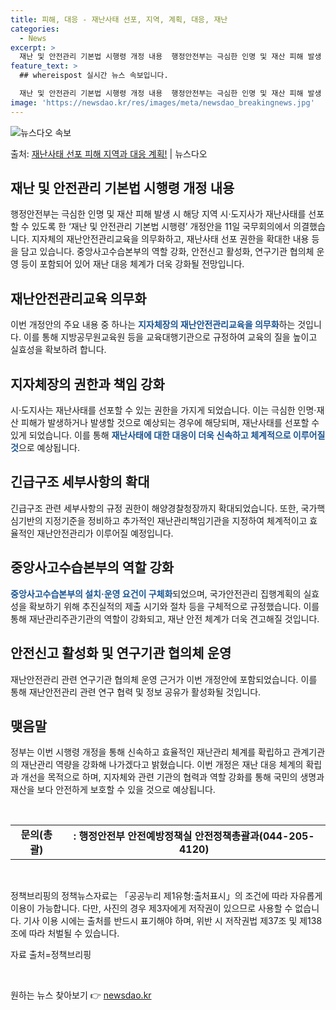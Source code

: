 ```yaml
---
title: 피해, 대응 - 재난사태 선포, 지역, 계획, 대응, 재난
categories:
  - News
excerpt: >
  재난 및 안전관리 기본법 시행령 개정 내용  행정안전부는 극심한 인명 및 재산 피해 발생 시 해당 지역 시·…
feature_text: >
  ## whereispost 실시간 뉴스 속보입니다.

  재난 및 안전관리 기본법 시행령 개정 내용  행정안전부는 극심한 인명 및 재산 피해 발생 시 해당 지역 시·…
image: 'https://newsdao.kr/res/images/meta/newsdao_breakingnews.jpg'
---
```


![뉴스다오 속보](https://newsdao.kr/res/images/meta/newsdao_breakingnews.jpg)

<p>출처: <a href="https://newsdao.kr/4164" rel="dofollow">재난사태 선포 피해 지역과 대응 계획!</a> | 뉴스다오</p>

<h2 data-ke-size="size26">재난 및 안전관리 기본법 시행령 개정 내용</h2>
<p data-ke-size="size16">행정안전부는 극심한 인명 및 재산 피해 발생 시 해당 지역 시·도지사가 재난사태를 선포할 수 있도록 한 ‘재난 및 안전관리 기본법 시행령’ 개정안을 11일 국무회의에서 의결했습니다. 지자체의 재난안전관리교육을 의무화하고, 재난사태 선포 권한을 확대한 내용 등을 담고 있습니다. 중앙사고수습본부의 역할 강화, 안전신고 활성화, 연구기관 협의체 운영 등이 포함되어 있어 재난 대응 체계가 더욱 강화될 전망입니다.</p>

<h2 data-ke-size="size26">재난안전관리교육 의무화</h2>
<p data-ke-size="size16">이번 개정안의 주요 내용 중 하나는 <b><span style="color: #1a5490;">지자체장의 재난안전관리교육을 의무화</span></b>하는 것입니다. 이를 통해 지방공무원교육원 등을 교육대행기관으로 규정하여 교육의 질을 높이고 실효성을 확보하려 합니다.</p>

<h2 data-ke-size="size26">지자체장의 권한과 책임 강화</h2>
<p data-ke-size="size16">시·도지사는 재난사태를 선포할 수 있는 권한을 가지게 되었습니다. 이는 극심한 인명·재산 피해가 발생하거나 발생할 것으로 예상되는 경우에 해당되며, 재난사태를 선포할 수 있게 되었습니다. 이를 통해 <b><span style="color: #1a5490;">재난사태에 대한 대응이 더욱 신속하고 체계적으로 이루어질 것</span></b>으로 예상됩니다.</p>

<h2 data-ke-size="size26">긴급구조 세부사항의 확대</h2>
<p data-ke-size="size16">긴급구조 관련 세부사항의 규정 권한이 해양경찰청장까지 확대되었습니다. 또한, 국가핵심기반의 지정기준을 정비하고 추가적인 재난관리책임기관을 지정하여 체계적이고 효율적인 재난안전관리가 이루어질 예정입니다.</p>

<h2 data-ke-size="size26">중앙사고수습본부의 역할 강화</h2>
<p data-ke-size="size16"><b><span style="color: #1a5490;">중앙사고수습본부의 설치·운영 요건이 구체화</span></b>되었으며, 국가안전관리 집행계획의 실효성을 확보하기 위해 추진실적의 제출 시기와 절차 등을 구체적으로 규정했습니다. 이를 통해 재난관리주관기관의 역할이 강화되고, 재난 안전 체계가 더욱 견고해질 것입니다.</p>

<h2 data-ke-size="size26">안전신고 활성화 및 연구기관 협의체 운영</h2>
<p data-ke-size="size16">재난안전관리 관련 연구기관 협의체 운영 근거가 이번 개정안에 포함되었습니다. 이를 통해 재난안전관리 관련 연구 협력 및 정보 공유가 활성화될 것입니다.</p>

<h2 data-ke-size="size26">맺음말</h2>
<p data-ke-size="size16">정부는 이번 시행령 개정을 통해 신속하고 효율적인 재난관리 체계를 확립하고 관계기관의 재난관리 역량을 강화해 나가겠다고 밝혔습니다. 이번 개정은 재난 대응 체계의 확립과 개선을 목적으로 하며, 지자체와 관련 기관의 협력과 역할 강화를 통해 국민의 생명과 재산을 보다 안전하게 보호할 수 있을 것으로 예상됩니다.</p>
<p data-ke-size="size16">&nbsp;</p>
<table>
<tbody>
<tr>
<td style="text-align: center; height: 17px;"><b>문의(총괄)</b></td>
<td style="text-align: center; height: 17px;"><b>: 행정안전부 안전예방정책실 안전정책총괄과(044-205-4120)</b></td>
</tr>
</tbody>
</table>
<p data-ke-size="size16">&nbsp;</p>
<p data-ke-size="size16">정책브리핑의 정책뉴스자료는 「공공누리 제1유형:출처표시」의 조건에 따라 자유롭게 이용이 가능합니다. 다만, 사진의 경우 제3자에게 저작권이 있으므로 사용할 수 없습니다. 기사 이용 시에는 출처를 반드시 표기해야 하며, 위반 시 저작권법 제37조 및 제138조에 따라 처벌될 수 있습니다.</p>
<p data-ke-size="size16">자료 출처=정책브리핑</p>
<p data-ke-size="size16">&nbsp;</p> 

원하는 뉴스 찾아보기 👉 <a href="https://newsdao.kr" rel="dofollow">newsdao.kr</a>


